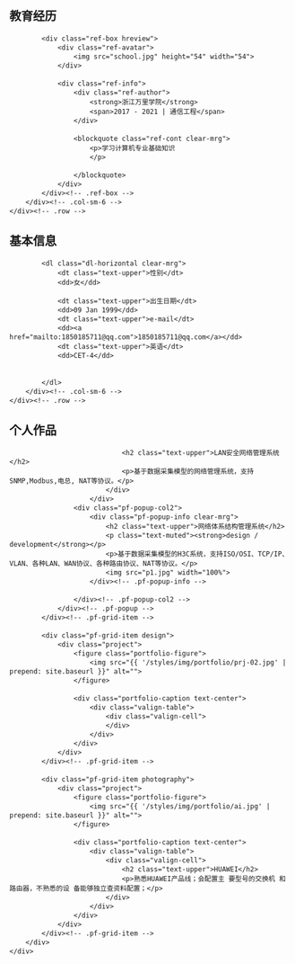 <section class="section brd-btm" id="education">
    <div class="row">
        <div class="col-sm-12 clear-mrg">
            <h2 class="title-thin text-muted">教育经历</h2>

            <div class="ref-box hreview">
                <div class="ref-avatar">
                    <img src="school.jpg" height="54" width="54">
                </div>

                <div class="ref-info">
                    <div class="ref-author">
                        <strong>浙江万里学院</strong>
                        <span>2017 - 2021 | 通信工程</span>
                    </div>

                    <blockquote class="ref-cont clear-mrg">
                        <p>学习计算机专业基础知识
                        </p>
                       
                    </blockquote>
                </div>
            </div><!-- .ref-box -->
        </div><!-- .col-sm-6 -->
    </div><!-- .row -->
</section><!-- .section -->
<section class="section brd-btm" id="basic_info">
    <div class="row">
        <div class="col-sm-6 clear-mrg">
            <h2 class="title-thin text-muted">基本信息</h2>

            <dl class="dl-horizontal clear-mrg">
                <dt class="text-upper">性别</dt>
                <dd>女</dd>

                <dt class="text-upper">出生日期</dt>
                <dd>09 Jan 1999</dd>
                <dt class="text-upper">e-mail</dt>
                <dd><a href="mailto:1850185711@qq.com">1850185711@qq.com</a></dd>
                <dt class="text-upper">英语</dt>
                <dd>CET-4</dd>


            </dl>
        </div><!-- .col-sm-6 -->
    </div><!-- .row -->
</section><!-- .section -->
<section class="section" id="personal_project">
    <h2 class="title-thin text-muted">个人作品</h2>
    <div class="pf-wrap">
        <div class="pf-grid">

                                <h2 class="text-upper">LAN安全网络管理系统</h2>
                                <p>基于数据采集模型的网络管理系统，支持SNMP,Modbus,电总, NAT等协议。</p>
                            </div>
                        </div>
                    <div class="pf-popup-col2">
                        <div class="pf-popup-info clear-mrg">
                            <h2 class="text-upper">网络体系结构管理系统</h2>
                            <p class="text-muted"><strong>design / development</strong></p>
                            <p>基于数据采集模型的H3C系统，支持ISO/OSI、TCP/IP、VLAN、各种LAN、WAN协议、各种路由协议、NAT等协议。</p>
                            <img src="p1.jpg" width="100%">
                        </div><!-- .pf-popup-info -->

                    </div><!-- .pf-popup-col2 -->
                </div><!-- .pf-popup -->
            </div><!-- .pf-grid-item -->

            <div class="pf-grid-item design">
                <div class="project">
                    <figure class="portfolio-figure">
                        <img src="{{ '/styles/img/portfolio/prj-02.jpg' | prepend: site.baseurl }}" alt="">
                    </figure>

                    <div class="portfolio-caption text-center">
                        <div class="valign-table">
                            <div class="valign-cell">
                            </div>
                        </div>
                    </div>
                </div>
            </div><!-- .pf-grid-item -->

            <div class="pf-grid-item photography">
                <div class="project">
                    <figure class="portfolio-figure">
                        <img src="{{ '/styles/img/portfolio/ai.jpg' | prepend: site.baseurl }}" alt="">
                    </figure>

                    <div class="portfolio-caption text-center">
                        <div class="valign-table">
                            <div class="valign-cell">
                                <h2 class="text-upper">HUAWEI</h2>
                                <p>熟悉HUAWEI产品线；会配置主 要型号的交换机 和路由器，不熟悉的设 备能够独立查资料配置；</p>
                            </div>
                        </div>
                    </div>
                </div>
            </div><!-- .pf-grid-item -->
        </div>
    </div>
</section><!-- .section -->
